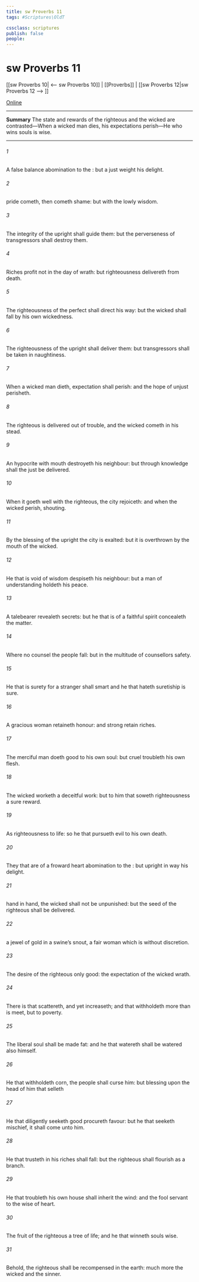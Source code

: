 ```yaml
---
title: sw Proverbs 11
tags: #Scriptures\OldT

cssclass: scriptures
publish: false
people:
---
```


# sw Proverbs 11
[[sw Proverbs 10| <-- sw Proverbs 10]] | [[Proverbs]] | [[sw Proverbs 12|sw Proverbs 12 --> ]]

[Online](https://churchofjesuschrist.org/study/scriptures/ot/prov/11?lang=eng)

---
__Summary__
The state and rewards of the righteous and the wicked are contrasted—When a wicked man dies, his expectations perish—He who wins souls is wise.

---
###### 1 
A false balance  abomination to the : but a just weight  his delight.

###### 2 
 pride cometh, then cometh shame: but with the lowly  wisdom.

###### 3 
The integrity of the upright shall guide them: but the perverseness of transgressors shall destroy them.

###### 4 
Riches profit not in the day of wrath: but righteousness delivereth from death.

###### 5 
The righteousness of the perfect shall direct his way: but the wicked shall fall by his own wickedness.

###### 6 
The righteousness of the upright shall deliver them: but transgressors shall be taken in  naughtiness.

###### 7 
When a wicked man dieth,  expectation shall perish: and the hope of unjust  perisheth.

###### 8 
The righteous is delivered out of trouble, and the wicked cometh in his stead.

###### 9 
An hypocrite with  mouth destroyeth his neighbour: but through knowledge shall the just be delivered.

###### 10 
When it goeth well with the righteous, the city rejoiceth: and when the wicked perish,  shouting.

###### 11 
By the blessing of the upright the city is exalted: but it is overthrown by the mouth of the wicked.

###### 12 
He that is void of wisdom despiseth his neighbour: but a man of understanding holdeth his peace.

###### 13 
A talebearer revealeth secrets: but he that is of a faithful spirit concealeth the matter.

###### 14 
Where no counsel  the people fall: but in the multitude of counsellors  safety.

###### 15 
He that is surety for a stranger shall smart  and he that hateth suretiship is sure.

###### 16 
A gracious woman retaineth honour: and strong  retain riches.

###### 17 
The merciful man doeth good to his own soul: but  cruel troubleth his own flesh.

###### 18 
The wicked worketh a deceitful work: but to him that soweth righteousness  a sure reward.

###### 19 
As righteousness  to life: so he that pursueth evil  to his own death.

###### 20 
They that are of a froward heart  abomination to the : but  upright in  way  his delight.

###### 21 
 hand  in hand, the wicked shall not be unpunished: but the seed of the righteous shall be delivered.

###### 22 
 a jewel of gold in a swine’s snout,  a fair woman which is without discretion.

###### 23 
The desire of the righteous  only good:  the expectation of the wicked  wrath.

###### 24 
There is that scattereth, and yet increaseth; and  that withholdeth more than is meet, but  to poverty.

###### 25 
The liberal soul shall be made fat: and he that watereth shall be watered also himself.

###### 26 
He that withholdeth corn, the people shall curse him: but blessing  upon the head of him that selleth 

###### 27 
He that diligently seeketh good procureth favour: but he that seeketh mischief, it shall come unto him.

###### 28 
He that trusteth in his riches shall fall: but the righteous shall flourish as a branch.

###### 29 
He that troubleth his own house shall inherit the wind: and the fool  servant to the wise of heart.

###### 30 
The fruit of the righteous  a tree of life; and he that winneth souls  wise.

###### 31 
Behold, the righteous shall be recompensed in the earth: much more the wicked and the sinner.

